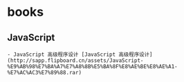 # books

## JavaScript
    - JavaScript 高级程序设计 [JavaScript 高级程序设计](http://sapp.flipboard.cn/assets/JavaScript-%E9%AB%98%E7%BA%A7%E7%A8%8B%E5%BA%8F%E8%AE%BE%E8%AE%A1-%E7%AC%AC3%E7%89%88.rar)
